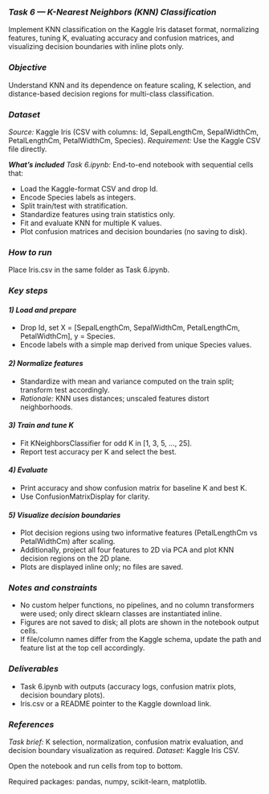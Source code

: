 ### **_Task 6 — K-Nearest Neighbors (KNN) Classification_**
Implement KNN classification on the Kaggle Iris dataset format, normalizing features, tuning K, evaluating accuracy and confusion matrices, and visualizing decision boundaries with inline plots only.

### **_Objective_**
Understand KNN and its dependence on feature scaling, K selection, and distance-based decision regions for multi-class classification.

### **_Dataset_**
_Source:_ Kaggle Iris (CSV with columns: Id, SepalLengthCm, SepalWidthCm, PetalLengthCm, PetalWidthCm, Species).
_Requirement:_ Use the Kaggle CSV file directly.

**_What’s included_**
_Task 6.ipynb:_ End-to-end notebook with sequential cells that:

- Load the Kaggle-format CSV and drop Id.
- Encode Species labels as integers.
- Split train/test with stratification.
- Standardize features using train statistics only.
- Fit and evaluate KNN for multiple K values.
- Plot confusion matrices and decision boundaries (no saving to disk).

### **_How to run_**
Place Iris.csv in the same folder as Task 6.ipynb.

### **_Key steps_**
#### **_1) Load and prepare_**
- Drop Id, set X = [SepalLengthCm, SepalWidthCm, PetalLengthCm, PetalWidthCm], y = Species.
- Encode labels with a simple map derived from unique Species values.

#### **_2) Normalize features_**
- Standardize with mean and variance computed on the train split; transform test accordingly.
- _Rationale:_ KNN uses distances; unscaled features distort neighborhoods.

#### **_3) Train and tune K_**
- Fit KNeighborsClassifier for odd K in [1, 3, 5, …, 25].
- Report test accuracy per K and select the best.

#### **_4) Evaluate_**
- Print accuracy and show confusion matrix for baseline K and best K.
- Use ConfusionMatrixDisplay for clarity.

#### **_5) Visualize decision boundaries_**
- Plot decision regions using two informative features (PetalLengthCm vs PetalWidthCm) after scaling.
- Additionally, project all four features to 2D via PCA and plot KNN decision regions on the 2D plane.
- Plots are displayed inline only; no files are saved.

### **_Notes and constraints_**
- No custom helper functions, no pipelines, and no column transformers were used; only direct sklearn classes are instantiated inline.
- Figures are not saved to disk; all plots are shown in the notebook output cells.
- If file/column names differ from the Kaggle schema, update the path and feature list at the top cell accordingly.

### **_Deliverables_**
- Task 6.ipynb with outputs (accuracy logs, confusion matrix plots, decision boundary plots).
- Iris.csv or a README pointer to the Kaggle download link.

### **_References_**
_Task brief:_ K selection, normalization, confusion matrix evaluation, and decision boundary visualization as required.
_Dataset:_ Kaggle Iris CSV.

Open the notebook and run cells from top to bottom.

Required packages: pandas, numpy, scikit-learn, matplotlib.
